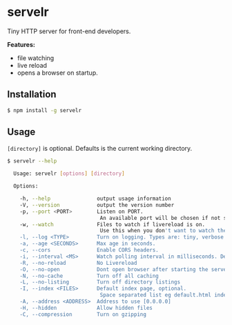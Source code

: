 # servelr

Tiny HTTP server for front-end developers.

**Features:**

* file watching
* live reload
* opens a browser on startup.

## Installation

```sh
$ npm install -g servelr
```

## Usage

`[directory]` is optional. Defaults is the current working directory.

```sh
$ servelr --help

  Usage: servelr [options] [directory]

  Options:

    -h, --help               output usage information
    -V, --version            output the version number
    -p, --port <PORT>        Listen on PORT.
                              An available port will be chosen if not specified.
    -w, --watch              Files to watch if livereload is on. 
                              Use this when you don't want to watch the whole root directory.
    -l, --log <TYPE>         Turn on logging. Types are: tiny, verbose
    -a, --age <SECONDS>      Max age in seconds.
    -c, --cors               Enable CORS headers.
    -i, --interval <MS>      Watch polling interval in milliseconds. Default 500.
    -R, --no-reload          No Livereload
    -O, --no-open            Dont open browser after starting the server
    -N, --no-cache           Turn off all caching
    -L, --no-listing         Turn off directory listings
    -I, --index <FILES>      Default index page, optional.
                              Space separated list eg default.html index.html.
    -A, --address <ADDRESS>  Address to use [0.0.0.0]
    -H, --hidden             Allow hidden files
    -C, --compression        Turn on gzipping

```
